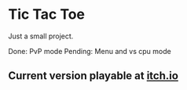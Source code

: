 # Tic Tac Toe
Just a small project.

Done: PvP mode
Pending: Menu and vs cpu mode

## Current version playable at [itch.io](https://natvalentine.itch.io/tic-tac-toe)
